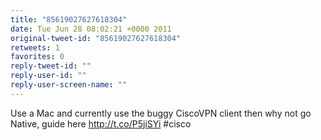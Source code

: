 ```yaml
---
title: "85619027627618304"
date: Tue Jun 28 08:02:21 +0000 2011
original-tweet-id: "85619027627618304"
retweets: 1
favorites: 0
reply-tweet-id: ""
reply-user-id: ""
reply-user-screen-name: ""
---
```

Use a Mac and currently use the buggy CiscoVPN client then why not go Native, guide here http://t.co/P5jiSYi  #cisco
